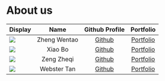 # About us

Display |     Name     | Github Profile | Portfolio 
--------|:------------:|:--------------:|:---------:
![](https://media.licdn.com/dms/image/D4D03AQHqwchTapLQSw/profile-displayphoto-shrink_800_800/0/1689641178627?e=1715817600&v=beta&t=0zJsfORUyukckyySHLfJWKJGEdSk6vE4IBQLC0tEiPo) | Zheng Wentao | [Github](https://github.com/Zhengwinter/) | [Portfolio](team/zhengwinter.md)
![](https://media.licdn.com/dms/image/D5635AQF9CsBIurtIhQ/profile-framedphoto-shrink_400_400/0/1709822298987?e=1710486000&v=beta&t=ZFPmBTwS2j4itxdUfOToKvL_Wd55X4m0V1_SBnHl_Go) | Xiao Bo  | [Github](https://github.com/Xb990219) | [Portfolio](docs/team/UserGuide.md)
![](https://static.wikia.nocookie.net/pure-good-wiki/images/6/6e/Winnie_The_Pooh.png/revision/latest?cb=20210310185331) | Zeng Zheqi | [Github](https://github.com/adamzzq) | [Portfolio](youtube.com)
![](https://media.licdn.com/dms/image/D5603AQFfWFYq1mqgcA/profile-displayphoto-shrink_400_400/0/1696897863941?e=1715212800&v=beta&t=TLopY2QuxEZz9oFQttl_5avFfWdGFdeMX25c60Tnvl8) | Webster Tan | [Github](https://github.com/webtjs) | [Portfolio](docs/team/UserGuide.md)
